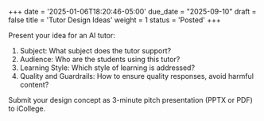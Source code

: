 +++
date = '2025-01-06T18:20:46-05:00'
due_date = "2025-09-10"
draft = false
title = 'Tutor Design Ideas'
weight = 1
status = 'Posted'
+++

Present your idea for an AI tutor:

1. Subject: What subject does the tutor support?
2. Audience: Who are the students using this tutor?
3. Learning Style: Which style of learning is addressed?
4. Quality and Guardrails: How to ensure quality responses, avoid harmful content?

Submit your design concept as 3-minute pitch presentation (PPTX or PDF) to iCollege.

